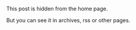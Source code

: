This post is hidden from the home page.

<!--more-->

But you can see it in archives, rss or other pages.